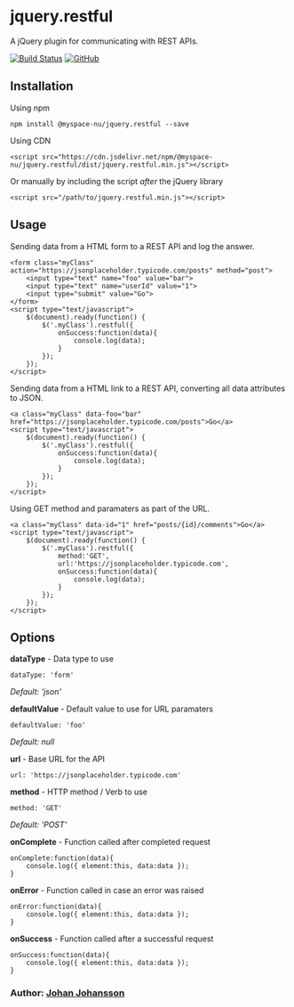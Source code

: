 # jquery.restful

A jQuery plugin for communicating with REST APIs.

[![Build Status](https://travis-ci.org/myspace-nu/jquery.restful.svg?branch=master)](https://travis-ci.org/myspace-nu/jquery.restful)
[![GitHub](https://img.shields.io/github/license/mashape/apistatus.svg)](https://github.com/myspace-nu/jquery.restful/blob/master/LICENSE)

## Installation

Using npm

	npm install @myspace-nu/jquery.restful --save

Using CDN

	<script src="https://cdn.jsdelivr.net/npm/@myspace-nu/jquery.restful/dist/jquery.restful.min.js"></script>

Or manually by including the script *after* the jQuery library

	<script src="/path/to/jquery.restful.min.js"></script>

## Usage

Sending data from a HTML form to a REST API and log the answer.

	<form class="myClass" action="https://jsonplaceholder.typicode.com/posts" method="post">
		<input type="text" name="foo" value="bar">
		<input type="text" name="userId" value="1">
		<input type="submit" value="Go">
	</form>
	<script type="text/javascript">
		$(document).ready(function() {
			$('.myClass').restful({
				onSuccess:function(data){
					console.log(data);
				}
			});
		});
	</script>

Sending data from a HTML link to a REST API, converting all data attributes to JSON.

	<a class="myClass" data-foo="bar" href="https://jsonplaceholder.typicode.com/posts">Go</a>
	<script type="text/javascript">
		$(document).ready(function() {
			$('.myClass').restful({
				onSuccess:function(data){
					console.log(data);
				}
			});
		});
	</script>

Using GET method and paramaters as part of the URL.

	<a class="myClass" data-id="1" href="posts/{id}/comments">Go</a>
	<script type="text/javascript">
		$(document).ready(function() {
			$('.myClass').restful({
				method:'GET',
				url:'https://jsonplaceholder.typicode.com',
				onSuccess:function(data){
					console.log(data);
				}
			});
		});
	</script>

## Options
**dataType** - Data type to use

    dataType: 'form'

*Default: 'json'*

**defaultValue** - Default value to use for URL paramaters

    defaultValue: 'foo'

*Default: null*

**url** - Base URL for the API

    url: 'https://jsonplaceholder.typicode.com'
	
**method** - HTTP method / Verb to use

    method: 'GET'

*Default: 'POST'*

**onComplete** - Function called after completed request

	onComplete:function(data){
		console.log({ element:this, data:data });
	}

**onError** - Function called in case an error was raised

	onError:function(data){
		console.log({ element:this, data:data });
	}

**onSuccess** - Function called after a successful request

	onSuccess:function(data){
		console.log({ element:this, data:data });
	}

### Author: [Johan Johansson](https://github.com/myspace-nu)
